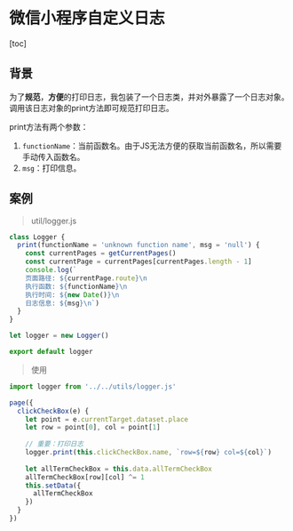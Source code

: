 # 微信小程序自定义日志

[toc]

## 背景

为了**规范**，**方便**的打印日志，我包装了一个日志类，并对外暴露了一个日志对象。调用该日志对象的print方法即可规范打印日志。

print方法有两个参数：

1. `functionName`：当前函数名。由于JS无法方便的获取当前函数名，所以需要手动传入函数名。
2. `msg`：打印信息。



## 案例

> util/logger.js

```js
class Logger {
  print(functionName = 'unknown function name', msg = 'null') {
    const currentPages = getCurrentPages()
    const currentPage = currentPages[currentPages.length - 1]
    console.log(`
    页面路径: ${currentPage.route}\n
    执行函数: ${functionName}\n
    执行时间: ${new Date()}\n
    日志信息: ${msg}\n`)
  }
}

let logger = new Logger()

export default logger
```



> 使用

```js
import logger from '../../utils/logger.js'

page({
  clickCheckBox(e) {
    let point = e.currentTarget.dataset.place
    let row = point[0], col = point[1]
    
    // 重要：打印日志
    logger.print(this.clickCheckBox.name, `row=${row} col=${col}`)
    
    let allTermCheckBox = this.data.allTermCheckBox
    allTermCheckBox[row][col] ^= 1
    this.setData({
      allTermCheckBox
    })
  }
})
```

